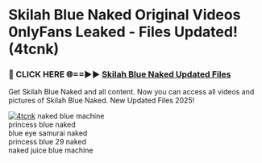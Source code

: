 # Skilah Blue Naked Original Videos 0nlyFans Leaked - Files Updated! (4tcnk)

<h3>🔴 CLICK HERE 🌐==►► <a href="https://tinyurl.com/yckcrads" rel="nofollow">Skilah Blue Naked Updated Files</a></h3>

Get Skilah Blue Naked and all content. Now you can access all videos and pictures of Skilah Blue Naked. New Updated Files 2025!

[![4tcnk](https://i.imgur.com/hpKpOFt.gif)](https://tinyurl.com/yckcrads)
naked blue machine<br>
princess blue naked<br>
blue eye samurai naked<br>
princess blue 29 naked<br>
naked juice blue machine
